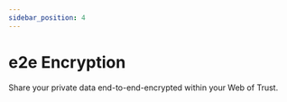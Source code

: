 ```yaml
---
sidebar_position: 4
---
```


# e2e Encryption
Share your private data end-to-end-encrypted within your Web of Trust.